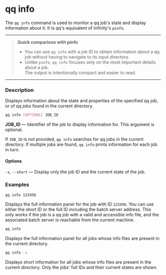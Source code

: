 # qq info

The `qq info` command is used to monitor a qq job's state and display information about it. It is qq's equivalent of Infinity's `pinfo`.

***

> **Quick comparison with pinfo**
> - You can use `qq info` with a job ID to obtain information about a qq job without having to navigate to its input directory.
> - Unlike `pinfo`, `qq info` focuses only on the most important details about a job.  
>   The output is intentionally compact and easier to read.

***

### Description

Displays information about the state and properties of the specified qq job, or of qq jobs found in the current directory.

```bash
qq info [OPTIONS] JOB_ID
```

**JOB_ID** — Identifier of the job to display information for. This argument is optional.

If `JOB_ID` is not provided, `qq info` searches for qq jobs in the current directory. If multiple jobs are found, `qq info` prints information for each job in turn.

#### Options

`-s`, `--short` — Display only the job ID and the current state of the job.

### Examples

```bash
qq info 123456
```

Displays the full information panel for the job with ID `123456`. You can use either the short ID or the full ID including the batch server address. This only works if the job is a qq job with a valid and accessible info file, and the associated batch server is reachable from the current machine.

```bash
qq info
```

Displays the full information panel for all jobs whose info files are present in the current directory.

```bash
qq info -s
```

Displays short information for all jobs whose info files are present in the current directory. Only the jobs' full IDs and their current states are shown.